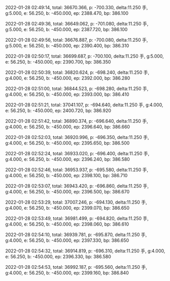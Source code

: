 2022-01-28 02:49:14, total: 36670.366, p: -700.330, delta:11.250 手, g:5.000, e: 56.250, b: -450.000, ep: 2388.470, bp: 386.100

2022-01-28 02:49:36, total: 36649.062, p: -701.080, delta:11.250 手, g:5.000, e: 56.250, b: -450.000, ep: 2387.720, bp: 386.100

2022-01-28 02:49:56, total: 36676.887, p: -700.080, delta:11.250 手, g:5.000, e: 56.250, b: -450.000, ep: 2390.400, bp: 386.310

2022-01-28 02:50:17, total: 36699.687, p: -700.100, delta:11.250 手, g:5.000, e: 56.250, b: -450.000, ep: 2390.700, bp: 386.350

2022-01-28 02:50:39, total: 36820.624, p: -698.240, delta:11.250 手, g:4.000, e: 56.250, b: -450.000, ep: 2392.000, bp: 386.280

2022-01-28 02:51:00, total: 36844.523, p: -698.280, delta:11.250 手, g:4.000, e: 56.250, b: -450.000, ep: 2393.000, bp: 386.410

2022-01-28 02:51:21, total: 37041.107, p: -694.640, delta:11.250 手, g:4.000, e: 56.250, b: -450.000, ep: 2400.720, bp: 386.920

2022-01-28 02:51:42, total: 36890.374, p: -696.640, delta:11.250 手, g:4.000, e: 56.250, b: -450.000, ep: 2396.640, bp: 386.660

2022-01-28 02:52:03, total: 36920.996, p: -696.350, delta:11.250 手, g:4.000, e: 56.250, b: -450.000, ep: 2395.650, bp: 386.500

2022-01-28 02:52:24, total: 36933.020, p: -696.400, delta:11.250 手, g:4.000, e: 56.250, b: -450.000, ep: 2396.240, bp: 386.580

2022-01-28 02:52:46, total: 36953.937, p: -695.580, delta:11.250 手, g:4.000, e: 56.250, b: -450.000, ep: 2398.100, bp: 386.710

2022-01-28 02:53:07, total: 36943.420, p: -696.860, delta:11.250 手, g:4.000, e: 56.250, b: -450.000, ep: 2396.500, bp: 386.670

2022-01-28 02:53:29, total: 37007.246, p: -694.130, delta:11.250 手, g:4.000, e: 56.250, b: -450.000, ep: 2399.070, bp: 386.650

2022-01-28 02:53:49, total: 36981.499, p: -694.820, delta:11.250 手, g:4.000, e: 56.250, b: -450.000, ep: 2398.060, bp: 386.610

2022-01-28 02:54:10, total: 36939.781, p: -695.870, delta:11.250 手, g:4.000, e: 56.250, b: -450.000, ep: 2397.330, bp: 386.650

2022-01-28 02:54:32, total: 36914.819, p: -696.310, delta:11.250 手, g:4.000, e: 56.250, b: -450.000, ep: 2396.330, bp: 386.580

2022-01-28 02:54:53, total: 36992.187, p: -695.560, delta:11.250 手, g:4.000, e: 56.250, b: -450.000, ep: 2399.160, bp: 386.840